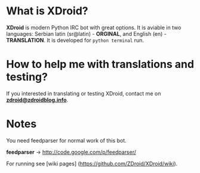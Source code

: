 # What is XDroid?

**XDroid** is modern Python IRC bot with great options. It is aviable in two languages: Serbian latin (sr@latin) - **ORGINAL**, and English (en) - **TRANSLATION**. It is developed for `python terminal` run.

# How to help me with translations and testing?

If you interested in translating or testing XDroid, contact me on **zdroid@zdroidblog.info**.

# Notes

You need feedparser for normal work of this bot.

<b>feedparser</b> → http://code.google.com/p/feedparser/

For running see [wiki pages] (https://github.com/ZDroid/XDroid/wiki).
